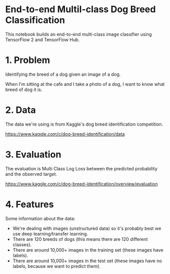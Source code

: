 # End-to-end Multil-class Dog Breed Classification
This notebook builds an end-to-end multi-class image classifier using TensorFlow 2 and TensorFlow Hub.

# 1. Problem
Identifying the breed of a dog given an image of a dog.

When I'm sitting at the cafe and I take a photo of a dog, I want to know what breed of dog it is.

# 2. Data
The data we're using is from Kaggle's dog breed identification competition.

https://www.kaggle.com/c/dog-breed-identification/data

# 3. Evaluation
The evaluation is Multi Class Log Loss between the predicted probability and the observed target.

https://www.kaggle.com/c/dog-breed-identification/overview/evaluation

# 4. Features
Some information about the data:

- We're dealing with images (unstructured data) so it's probably best we use deep learning/transfer learning.
- There are 120 breeds of dogs (this means there are 120 different classes).
- There are around 10,000+ images in the training set (these images have labels).
- There are around 10,000+ images in the test set (these images have no labels, because we want to predict them).

